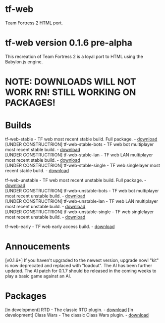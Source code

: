 # tf-web
Team Fortress 2 HTML port.

# tf-web version 0.1.6 pre-alpha

This recreation of Team Fortress 2 is a loyal port to HTML using the Babylon.js engine.

# NOTE: DOWNLOADS WILL NOT WORK RN! STILL WORKING ON PACKAGES!

# Builds
tf-web-stable - TF web most recent stable build. Full package. - <a href="" download>download</a><br>
[UNDER CONSTRUCTRION] tf-web-stable-bots - TF web bot multiplayer most recent stable build. - <a href="" download>download</a><br>
[UNDER CONSTRUCTRION] tf-web-stable-lan - TF web LAN multiplayer most recent stable build. - <a href="" download>download</a><br>
[UNDER CONSTRUCTRION] tf-web-stable-single - TF web singlelayer most recent stable build. - <a href="" download>download</a>

tf-web-unstable - TF web most recent unstable build. Full package. - <a href="" download>download</a><br>
[UNDER CONSTRUCTRION] tf-web-unstable-bots - TF web bot multiplayer most recent unstable build. - <a href="" download>download</a><br>
[UNDER CONSTRUCTRION] tf-web-unstable-lan - TF web LAN multiplayer most recent unstable build. - <a href="" download>download</a><br>
[UNDER CONSTRUCTRION] tf-web-unstable-single - TF web singlelayer most recent unstable build. - <a href="" download>download</a>

tf-web-early - TF web early access build. - <a href="" download>download</a>

# Annoucements
[v0.1.6+] If you haven't upgraded to the newest version, upgrade now! "kit" is now deprecated and replaced with "loadout". The AI has been further updated. The AI patch for 0.1.7 should be released in the coming weeks to play a basic game against an AI.

# Packages
[in development] RTD - The classic RTD plugin. - <a href="" download>download</a>
[in development] Class Wars - The classic Class Wars plugin. - <a href="" download>download</a>
